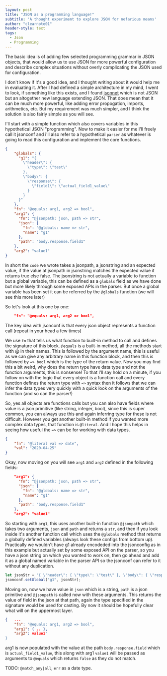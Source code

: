 ```yaml
---
layout: post
title: "JSON as a programming language!"
subtitle: 'A thought experiment to explore JSON for nefarious means'
author: "clearnote01"
header-style: text
tags:
  - Json  
  - Programming
---
```


The basic idea is of adding few selected programming grammar in JSON objects, that would allow us to use JSON for more powerful configuration and describe complex situations without overly complicating the JSON used for configuration. 

I don't know if it's a good idea, and I thought writing about it would help me in evaluating it. After I had defined a simple architecture in my mind, I went to look, if something like this exists, and I found [jsonnet](https://jsonnet.org) which is not JSON but an altogether new language extending JSON. That does mean that it can be much more powerful, like adding error propogation, imports, arithmetics, etc. But my requirement was much simpler, and I think the solution is also fairly simple as you will see. 

I'll start with a simple function which also covers variables in this hypothetical JSON "programming". Now to make it easier for me I'll freely call it jsonconf and i'll also refer to a hypothetical `parser` as whatever is going to read this configuration and implement the core functions.


```json
{
    "globals": {
      "g1": "{
        \"header\": {
          \"type\": \"test\"
        },
        \"body\": {
          \"response\": {
            \"field1\": \"actual_field1_value\"
          }
        }
      }"
    },
    "fn": "@equals: arg1, arg2 => bool",
    "arg1": {
      "fn": "@jsonpath: json, path => str",
      "json": {
        "fn": "@globals: name => str",
        "name": "g1"
      },
      "path": "body.response.field1"
    },
    "arg2": "value1"
}
```


In short the `code` we wrote takes a jsonpath, a jsonstring and an expected value, if the value at jsonpath in jsonstring matches the expected value it returns true else false.
The jsonstring is not actually a variable to function but a global variable, this can be defined as a `globals` field as we have done but more likely through some exposed APIs in the parser. But once a global variable has been set it can be referred by the `@globals` function (we will see this more later)

So let's look at this one by one:
```json
    "fn": "@equals: arg1, arg2 => bool",
```

The key idea with jsonconf is that every json object represents a function call (repeat in your head a few times)

We use `fn` that tells us what function to built-in method to call and defines the signature of this block. `@equals` is a built-in method, all the methods start with @ in their names. This is followed by the argument name, this is useful as we can give any arbitrary name in this function block, and then this is followed by `=> bool` which is the type of the return value. Now you may find this a bit weird, why does the return type have data type and not the function arguments, this is nonsense! To that I'll say hold on a minute, if you follow on with the logic that every object is a function call and every function defines the return type with `=>` syntax then it follows that we can infer the data types very quickly with a quick look on the arguments of the function (and so can the parser!)

So, yes all objects are functions calls but you can also have fields where value is a json primitive (like string, integer, bool), since this is super common, you can always use this and again inferring type for these is not difficult. However you get another built-in method if you wanted more complex data types, that function is `@literal`. And I hope this helps in seeing how useful the `=>` can be for working with data types.

```json
{
	"fn": "@literal val => date",
	"val": "2020-04-25"
}
```

Okay, now moving on you will see `arg1` and `arg2` defined in the following fields:

```json
    "arg1": {
      "fn": "@jsonpath: json, path => str",
      "json": {
        "fn": "@globals: name => str",
        "name": "g1"
      },
      "path": "body.response.field1"
    },
    "arg2": "value1"
```

So starting with `arg1`, this uses another built-in function `@jsonpath` which takes two arguments, `json` and `path` and returns a `str`, and then if you look inside it's another function call which uses 
the `@globals` method that returns a globally defined variables (always look these configs from bottom up). Practically we wouldn't have g1 already encodeded into the jsonconfig as in this example but actually set by some exposed API on the parser, so you have a json string on which you wanted to work on, then go ahead and add it as a global named variable in the parser API so the jsonconf can refer to it without any duplication.

```js
let jsonStr = "{ \"header\": { \"type\": \"test\" }, \"body\": { \"response\": { \"field1\": \"actual_field1_value\" } } }";
jsonconf.setGlobal("g1", jsonStr);
```

Moving on, now we have value in `json` which is a string, `path` is a json primitive and `@jsonpath` is called now with these arguments. This returns the value of field in the json at that path, again
the type specified in the signature would be used for casting. By now it should be hopefully clear what will on the uppermost layer.

```json
{   ...
	"fn": "@equals: arg1, arg2 => bool",
	"arg1": { .. },
	"arg2": value1"
}
```

arg1 is now populated with the value at the path `body.response.field` which is `actual_field1_value`, this along with arg1 `value1` will be passed as arguments to `@equals` which returns `false` as they do not match.



TODO: `@match_any|all`, `err` as a date type.
